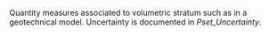 Quantity measures associated to volumetric stratum such as in a geotechnical model. Uncertainty is documented in _Pset_Uncertainty_.
